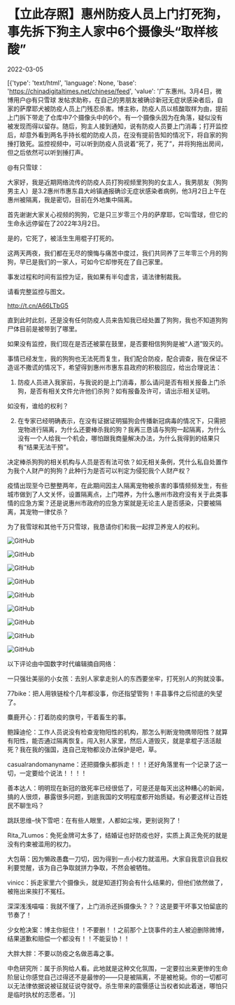 # 【立此存照】惠州防疫人员上门打死狗，事先拆下狗主人家中6个摄像头“取样核酸”

2022-03-05

[{'type': 'text/html', 'language': None, 'base': 'https://chinadigitaltimes.net/chinese/feed', 'value': '广东惠州。3月4日，微博用户@有只雪球 发帖求助称，在自己的男朋友被确诊新冠无症状感染者后，自家的萨摩耶犬被防疫人员上门残忍杀害。博主称，防疫人员以核酸取样为由，提前上门拆下带走了仓库中7个摄像头中的6个。有一个摄像头因为在角落，疑似没有被发现而得以留存。随后，狗主人接到通知，说有防疫人员要上门消毒；打开监控后，却意外看到两名手持长棍的防疫人员，在没有提前告知的情况下，将自家的狗捶打致死。监控视频中，可以听到防疫人员说着“死了，死了”，并将狗拖出房间，但之后依然可以听到捶打声。

@有只雪球：

大家好，我是近期网络流传的防疫人员打狗视频里狗狗的女主人，我男朋友（狗狗男主人）是3.2惠州市惠东县大岭镇通报确诊无症状感染者病例，他3月2日上午在惠州被隔离，我是密切，目前在外地集中隔离。

首先谢谢大家关心视频的狗狗，它是只三岁零三个月的萨摩耶，它叫雪球，但它的生命永远停留在了2022年3月2日。

是的，它死了，被活生生用棍子打死的。

这两天两夜，我们都在无尽的懊悔与痛苦中度过，我们共同养了三年零三个月的狗狗，早已是我们的一家人，可如今它却惨死在了自己家里。

事发过程和时间有监控为证，我如果有半句虚言，请法律制裁我。

请看完整监控与图文。

http://t.cn/A66LTbG5

直到此时此刻，还是没有任何防疫人员来告知我已经处置了狗狗，我也不知道狗狗尸体目前是被带到了哪里。

如果没有监控，我们现在是否还被蒙在鼓里，是否要相信狗狗是被“人道”毁灭的。

事情已经发生，我的狗狗也无法死而复生，我们配合防疫，配合调查，我在保证不造谣不撒谎的情况下，希望得到惠州市惠东县政府的积极回应，给出合理说法：

1. 防疫人员进入我家前，与我说的是上门消毒，那么请问是否有相关报备上门杀狗，是否有相关文件允许他们杀狗？如有报备及许可，请出示相关证明。

如没有，谁给的权利？

2. 在专家已经明确表示，在没有证据证明猫狗会传播新冠病毒的情况下，只需把宠物进行隔离，为什么还要棒杀我的狗？我再三恳请与狗狗一起隔离，为什么没有一个人给我一个机会，哪怕跟我商量解决办法，为什么我得到的结果只有“结果无法干预”。

决定棒杀狗狗的相关机构与人员是否有法可依？如无相关条例，凭什么私自处置作为我个人财产的狗狗？此种行为是否可以判定为侵犯我个人财产权？

疫情出现至今已整整两年，在此期间因主人隔离宠物被杀害的事情频频发生，有些城市做到了人文关怀，设置隔离点，上门喂养，为什么惠州市政府没有关于此类事情的应急方案？还是说惠州市政府的应急方案就是无论主人是否感染，只要被隔离，其宠物一律仗杀？

为了我雪球和其他千万只雪球，我恳请你们和我一起捍卫养宠人的权利。

![GitHub](https://chinadigitaltimes.net/chinese/files/2022/03/image-1646448404108.png)

![GitHub](https://chinadigitaltimes.net/chinese/files/2022/03/image-1646448458338.png)

![GitHub](https://chinadigitaltimes.net/chinese/files/2022/03/image-1646448507197.png)

![GitHub](https://chinadigitaltimes.net/chinese/files/2022/03/image-1646448332760.png)

![GitHub](https://chinadigitaltimes.net/chinese/files/2022/03/image-1646448569333.png)

![GitHub](https://chinadigitaltimes.net/chinese/files/2022/03/image-1646448682850.png)

![GitHub](https://chinadigitaltimes.net/chinese/files/2022/03/image-1646448705013.png)

![GitHub](https://chinadigitaltimes.net/chinese/files/2022/03/image-1646448718990.png)

![GitHub](https://chinadigitaltimes.net/chinese/files/2022/03/image-1646448724995.png)

以下评论由中国数字时代编辑摘自网络：



一只强壮美丽的小女孩：去别人家拿走别人的东西要坐牢，打死别人的狗就没事。

77bike：把人用铁链栓个几年都没事，你还指望管狗！丰县事件之后彻底的失望了。

麋鹿开心：打着防疫的旗号，干着畜生的事。

鲍躁迪伦：工作人员说没有检查宠物阳性的机构，那怎么判断宠物携带阳性？就算有阳性，能否通过隔离恢复。闯入别人家里，然后人道毁灭，就是拿棍子活活敲死？我在我的强国，连自己宠物都没办法保护是吧，草。

casualrandomanyname：还把摄像头都拆走！！！还好角落里有一个记录了这一切，一定要给个说法！！！！

善本达人：明明现在新冠的致死率已经很低了，可是还是每天出这种糟心的新闻，搞的人很烦，暴露很多问题，到底我国的文明程度都开始质疑。有必要这样让百姓民不聊生吗？

跳跃思维&#8211;快下雪吧：在有些人眼里，人都如尘埃，更别说狗了！

Rita_7Lumos：免死金牌可太多了，结婚证也好防疫也好，实质上真正免死的就是没有约束被滥用的权力。

大包萌：因为懒政愚蠢一刀切，因为得到一点小权力就滥用。大家自我意识自我权利要觉醒，该为自己争取就拼力争取，不然会被牺牲。

vinicc：拆走家里六个摄像头，就是知道打狗会有什么结果的，但他们依然做了，被拖出来挨打不冤枉。

深深浅浅喵喵：我就不懂了，上门消杀还拆摄像头？？？这是要干坏事又怕留底的节奏了！

少女枪决案：博主你挺住！！不要删！！之前那个上饶事件的主人被迫删除微博，结果道歉和赔偿一个都没有！！不能妥协！！

大胖大胖：不要以防疫之名做恶毒之事。

中危研究所：属于杀狗给人看。此地就是这种文化氛围，一定要拉出来更惨的生命阶层让你感觉自己过得还不是最惨的——只是被隔离，不是被枪毙。你的一切都可以无法律依据说被征就征说夺就夺。杀生带来的震慑感让当权者如此着迷，哪怕只是临时执杖的志愿者。'}]